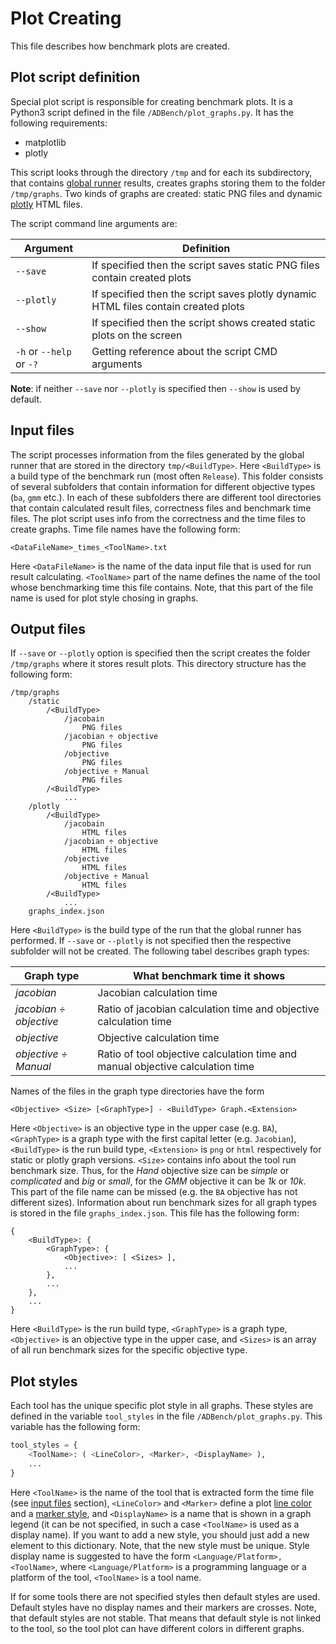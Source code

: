 # Plot Creating

This file describes how benchmark plots are created.

## Plot script definition

Special plot script is responsible for creating benchmark plots. It is a Python3 script defined in the file `/ADBench/plot_graphs.py`. It has the following requirements:

* matplotlib
* plotly

This script looks through the directory `/tmp` and for each its subdirectory, that contains [global runner](Architecture.md#Global-Runner) results, creates graphs storing them to the folder `/tmp/graphs`. Two kinds of graphs are created: static PNG files and dynamic [plotly](https://plot.ly/python/) HTML files.

The script command line arguments are:

| Argument | Definition |
| -- | -- |
| `--save` | If specified then the script saves static PNG files contain created plots |
| `--plotly` | If specified then the script saves plotly dynamic HTML files contain created plots |
| `--show` | If specified then the script shows created static plots on the screen |
| `-h` or `--help` or `-?` | Getting reference about the script CMD arguments |

__Note__: if neither `--save` nor `--plotly` is specified then `--show` is used by default.

## Input files

The script processes information from the files generated by the global runner that are stored in the directory `tmp/<BuildType>`. Here `<BuildType>` is a build type of the benchmark run (most often `Release`). This folder consists of several subfolders that contain information for different objective types (`ba`, `gmm` etc.). In each of these subfolders there are different tool directories that contain calculated result files, correctness files and benchmark time files. The plot script uses info from the correctness and the time files to create graphs. Time file names have the following form:

```
<DataFileName>_times_<ToolName>.txt
```

Here `<DataFileName>` is the name of the data input file that is used for run result calculating. `<ToolName>` part of the name defines the name of the tool whose benchmarking time this file contains. Note, that this part of the file name is used for plot style chosing in graphs.

## Output files

If `--save` or `--plotly` option is specified then the script creates the folder `/tmp/graphs` where it stores result plots. This directory structure has the following form:

```
/tmp/graphs
    /static
        /<BuildType>
            /jacobain
                PNG files
            /jacobian ÷ objective
                PNG files
            /objective
                PNG files
            /objective ÷ Manual
                PNG files
        /<BuildType>
            ...
    /plotly
        /<BuildType>
            /jacobain
                HTML files
            /jacobian ÷ objective
                HTML files
            /objective
                HTML files
            /objective ÷ Manual
                HTML files
        /<BuildType>
            ...
    graphs_index.json
```

Here `<BuildType>` is the build type of the run that the global runner has performed. If `--save` or `--plotly` is not specified then the respective subfolder will not be created. The following tabel describes graph types:

| Graph type | What benchmark time it shows |
| -- | -- |
| *jacobian* | Jacobian calculation time |
| *jacobian ÷ objective* | Ratio of jacobian calculation time and objective calculation time |
| *objective* | Objective calculation time |
| *objective ÷ Manual* | Ratio of tool objective calculation time and manual objective calculation time |

Names of the files in the graph type directories have the form

```
<Objective> <Size> [<GraphType>] - <BuildType> Graph.<Extension>
```

Here `<Objective>` is an objective type in the upper case (e.g. `BA`), `<GraphType>` is a graph type with the first capital letter (e.g. `Jacobian`), `<BuildType>` is the run build type, `<Extension>` is `png` or `html` respectively for static or plotly graph versions. `<Size>` contains info about the tool run benchmark size. Thus, for the _Hand_ objective size can be _simple_ or _complicated_ and _big_ or _small_, for the _GMM_ objective it can be _1k_ or _10k_. This part of the file name can be missed (e.g. the `BA` objective has not different sizes). Information about run benchmark sizes for all graph types is stored in the file `graphs_index.json`. This file has the following form:

```
{
    <BuildType>: {
        <GraphType>: {
            <Objective>: [ <Sizes> ],
            ...
        },
        ...
    },
    ...
}
```

Here `<BuildType>` is the run build type, `<GraphType>` is a graph type, `<Objective>` is an objective type in the upper case, and `<Sizes>` is an array of all run benchmark sizes for the specific objective type.

## Plot styles

Each tool has the unique specific plot style in all graphs. These styles are defined in the variable `tool_styles` in the file `/ADBench/plot_graphs.py`. This variable has the following form:

```python
tool_styles = {
    <ToolName>: ( <LineColor>, <Marker>, <DisplayName> ),
    ...
}
```

Here `<ToolName>` is the name of the tool that is extracted form the time file (see [input files](#Input-files) section), `<LineColor>` and `<Marker>` define a plot [line color](https://matplotlib.org/2.0.2/api/colors_api.html) and a [marker style](https://matplotlib.org/2.1.2/api/markers_api.html#module-matplotlib.markers), and `<DisplayName>` is a name that is shown in a graph legend (it can be not specified, in such a case `<ToolName>` is used as a display name). If you want to add a new style, you should just add a new element to this dictionary. Note, that the new style must be unique. Style display name is suggested to have the form `<Language/Platform>, <ToolName>`, where `<Language/Platform>` is a programming language or a platform of the tool, `<ToolName>` is a tool name.

If for some tools there are not specified styles then default styles are used. Default styles have no display names and their markers are crosses. Note, that default styles are not stable. That means that default style is not linked to the tool, so the tool plot can have different colors in different graphs. 